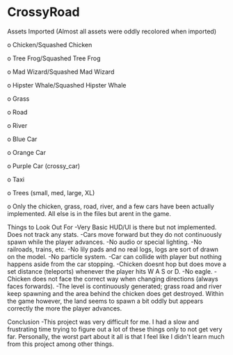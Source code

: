 # CrossyRoad

Assets Imported (Almost all assets were oddly recolored when imported)

o Chicken/Squashed Chicken

o Tree Frog/Squashed Tree Frog

o Mad Wizard/Squashed Mad Wizard

o Hipster Whale/Squashed Hipster Whale

o Grass

o Road

o River

o Blue Car

o Orange Car

o Purple Car (crossy_car)

o Taxi

o Trees (small, med, large, XL)

o Only the chicken, grass, road, river, and a few cars have been actually implemented. All else is in the files but arent in the game.

Things to Look Out For
-Very Basic HUD/UI is there but not implemented. Does not track any stats.
-Cars move forward but they do not continuously spawn while the player advances.
-No audio or special lighting.
-No railroads, trains, etc.
-No lily pads and no real logs, logs are sort of drawn on the model.
-No particle system.
-Car can collide with player but nothing happens aside from the car stopping.
-Chicken doesnt hop but does move a set distance (teleports) whenever the player hits W A S or D.
-No eagle.
-Chicken does not face the correct way when changing directions (always faces forwards).
-The level is continuously generated; grass road and river keep spawning and the area behind the chicken does get destroyed. Within the game however, the land seems to spawn a bit oddly but appears correctly the more the player advances.

Conclusion
-This project was very difficult for me. I had a slow and frustrating time trying to figure out a lot of these things only to not get very far. Personally, the worst part about it all is that I feel like I didn't learn much from this project among other things. 
